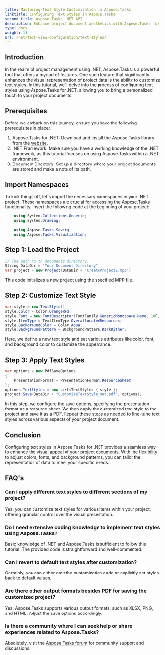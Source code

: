 ```yaml
---
title: Mastering Text Style Customization in Aspose.Tasks
linktitle: Configuring Text Styles in Aspose.Tasks
second_title: Aspose.Tasks .NET API
description: Enhance project document aesthetics with Aspose.Tasks for .NET. Customize text styles effortlessly for a visually appealing representation.
type: docs
weight: 11
url: /net/text-view-configuration/text-styles/
---
```

## Introduction
In the realm of project management using .NET, Aspose.Tasks is a powerful tool that offers a myriad of features. One such feature that significantly enhances the visual representation of project data is the ability to customize text styles. In this tutorial, we'll delve into the process of configuring text styles using Aspose.Tasks for .NET, allowing you to bring a personalized touch to your project documents.
## Prerequisites
Before we embark on this journey, ensure you have the following prerequisites in place:
1. Aspose.Tasks for .NET: Download and install the Aspose.Tasks library from the [website](https://releases.aspose.com/tasks/net/).
2. .NET Framework: Make sure you have a working knowledge of the .NET framework, as this tutorial focuses on using Aspose.Tasks within a .NET environment.
3. Document Directory: Set up a directory where your project documents are stored and make a note of its path.
## Import Namespaces
To kick things off, let's import the necessary namespaces in your .NET project. These namespaces are crucial for accessing the Aspose.Tasks functionality. Insert the following code at the beginning of your project:
```csharp
    using System.Collections.Generic;
    using System.Drawing;
    
    using Aspose.Tasks.Saving;
    using Aspose.Tasks.Visualization;
```
## Step 1: Load the Project
```csharp
// The path to th documents directory.
String DataDir = "Your Document Directory";
var project = new Project(DataDir + "CreateProject2.mpp");
```
This code initializes a new project using the specified MPP file.
## Step 2: Customize Text Style
```csharp
var style = new TextStyle();
style.Color = Color.OrangeRed;
style.Font = new FontDescriptor(FontFamily.GenericMonospace.Name, 10F, FontStyles.Bold | FontStyles.Italic);
style.ItemType = TextItemType.OverallocatedResources;
style.BackgroundColor = Color.Aqua;
style.BackgroundPattern = BackgroundPattern.DarkDither;
```
Here, we define a new text style and set various attributes like color, font, and background color to customize the appearance.
## Step 3: Apply Text Styles
```csharp
var options = new PdfSaveOptions
{
    PresentationFormat = PresentationFormat.ResourceSheet
};
options.TextStyles = new List<TextStyle> { style };
project.Save(DataDir + "CustomizeTextStyle_out.pdf", options);
```
In this step, we configure the save options, specifying the presentation format as a resource sheet. We then apply the customized text style to the project and save it as a PDF.
Repeat these steps as needed to fine-tune text styles across various aspects of your project document.
## Conclusion
Configuring text styles in Aspose.Tasks for .NET provides a seamless way to enhance the visual appeal of your project documents. With the flexibility to adjust colors, fonts, and background patterns, you can tailor the representation of data to meet your specific needs.
## FAQ's
### Can I apply different text styles to different sections of my project?
Yes, you can customize text styles for various items within your project, offering granular control over the visual presentation.
### Do I need extensive coding knowledge to implement text styles using Aspose.Tasks?
Basic knowledge of .NET and Aspose.Tasks is sufficient to follow this tutorial. The provided code is straightforward and well-commented.
### Can I revert to default text styles after customization?
Certainly, you can either omit the customization code or explicitly set styles back to default values.
### Are there other output formats besides PDF for saving the customized project?
Yes, Aspose.Tasks supports various output formats, such as XLSX, PNG, and HTML. Adjust the save options accordingly.
### Is there a community where I can seek help or share experiences related to Aspose.Tasks?
Absolutely, visit the [Aspose.Tasks forum](https://forum.aspose.com/c/tasks/15) for community support and discussions.
